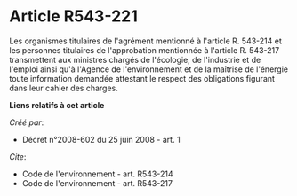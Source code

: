 # Article R543-221

Les organismes titulaires de l'agrément mentionné à l'article R. 543-214 et les personnes titulaires de l'approbation
mentionnée à l'article R. 543-217 transmettent aux ministres chargés de l'écologie, de l'industrie et de l'emploi ainsi qu'à
l'Agence de l'environnement et de la maîtrise de l'énergie toute information demandée attestant le respect des obligations
figurant dans leur cahier des charges.

**Liens relatifs à cet article**

_Créé par_:

  - Décret n°2008-602 du 25 juin 2008 - art. 1

_Cite_:

  - Code de l'environnement - art. R543-214
  - Code de l'environnement - art. R543-217
